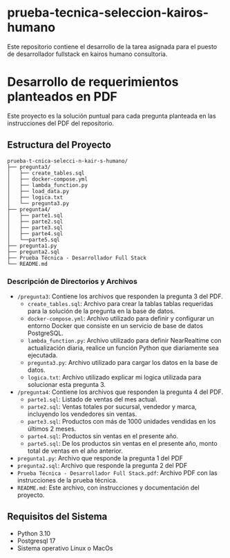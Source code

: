 # prueba-tecnica-seleccion-kairos-humano

Este repositorio contiene el desarrollo de la tarea asignada para el puesto de desarrollador fullstack en kairos humano consultoria.

# Desarrollo de requerimientos planteados en PDF

Este proyecto es la solución puntual para cada pregunta planteada en las instrucciones del PDF del repositorio.

## Estructura del Proyecto
```
prueba-t-cnica-selecci-n-kair-s-humano/
├── pregunta3/
│   ├── create_tables.sql
│   ├── docker-compose.yml
│   ├── lambda_function.py
│   ├── load_data.py
│   ├── logica.txt
│   └── pregunta3.py
├── pregunta4/
│   ├── parte1.sql
│   ├── parte2.sql
│   ├── parte3.sql
│   ├── parte4.sql
│   └──parte5.sql
├── pregunta1.py
├── pregunta2.sql
├── Prueba Técnica - Desarrollador Full Stack
└── README.md
```
### Descripción de Directorios y Archivos

- `/pregunta3`: Contiene los archivos que responden la pregunta 3 del PDF.
  - `create_tables.sql`: Archivo para crear la tablas tablas requeridas para la solución de la pregunta en la base de datos.
  - `docker-compose.yml`: Archivo utilizado para definir y configurar un entorno Docker que consiste en un servicio de base de datos PostgreSQL.
  - `lambda_function.py`: Archivo utilizado para definir NearRealtime con actualización diaria, realice un función Python que diariamente sea ejecutada.
  - `pregunta3.py`: Archivo utilizado para cargar los datos en la base de datos.
  - `logica.txt`: Archivo utilizado explicar mi logica utilizada para solucionar esta pregunta 3.
- `/pregunta4`: Contiene los archivos que responden la pregunta 4 del PDF.
  - `parte1.sql`: Listado de ventas del mes actual.
  - `parte2.sql`: Ventas totales por sucursal, vendedor y marca, incluyendo los vendedores sin ventas.
  - `parte3.sql`: Productos con más de 1000 unidades vendidas en los últimos 2 meses.
  - `parte4.sql`: Productos sin ventas en el presente año.
  - `parte5.sql`: De los productos sin ventas en el presente año, monto total de ventas en el año anterior.
- `pregunta1.py`: Archivo que responde la pregunta 1 del PDF
- `pregunta2.sql`: Archivo que responde la pregunta 2 del PDF
- `Prueba Técnica - Desarrollador Full Stack.pdf`: Archivo PDF con las instrucciones de la prueba técnica.
- `README.md`: Este archivo, con instrucciones y documentación del proyecto.

## Requisitos del Sistema

- Python 3.10
- Postgresql 17
- Sistema operativo Linux o MacOs

